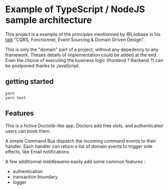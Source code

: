 # Example of TypeScript / NodeJS sample architecture

This project is a example of the principles mentionned by @Lilobase in his [talk](https://www.youtube.com/watch?v=qBLtZN3p3FU) "CQRS, Fonctionnel, Event Sourcing & Domain Driven Design".

This is only the "domain" part of a project, without any depedency to any framework. Theses details of implementation could be added at the end. Even the choice of executing the business logic (frontend ? Backend ?) can be postponed thanks to JavaScript.

## getting started

```
yarn
yarn test
```

## Features

This is a fictive Doctolib-like app. Doctors add free slots, and authenticated users can book them.

A simple Command Bus dispatch the incoming command events to their handler. Each handler can return a list of domain events to trigger side effects, like Email notifications.

A few additionnal middlewares easily add some common features :

- authentication
- transaction boundary
- logger

